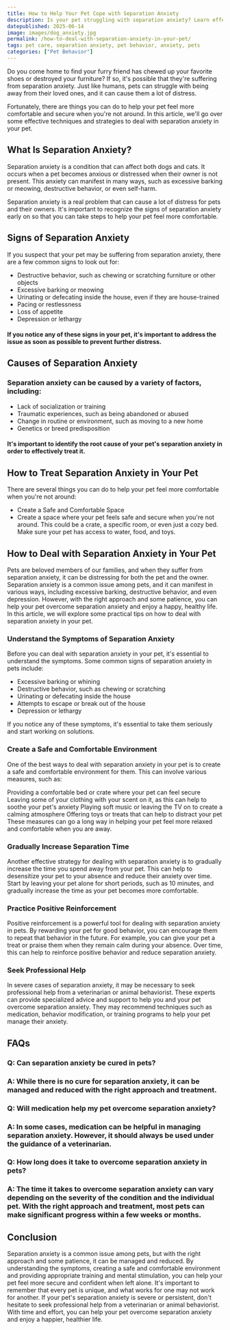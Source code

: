 ```yaml
---
title: How to Help Your Pet Cope with Separation Anxiety
description: Is your pet struggling with separation anxiety? Learn effective techniques and strategies to help them feel more comfortable and secure when you're not around.
datepublished: 2025-06-14
image: images/dog_anxiety.jpg
permalink: /how-to-deal-with-separation-anxiety-in-your-pet/
tags: pet care, separation anxiety, pet behavior, anxiety, pets
categories: ["Pet Behavior"]
---
```


Do you come home to find your furry friend has chewed up your favorite shoes or destroyed your furniture? If so, it's possible that they're suffering from separation anxiety. Just like humans, pets can struggle with being away from their loved ones, and it can cause them a lot of distress.

Fortunately, there are things you can do to help your pet feel more comfortable and secure when you're not around. In this article, we'll go over some effective techniques and strategies to deal with separation anxiety in your pet.

## What Is Separation Anxiety?

Separation anxiety is a condition that can affect both dogs and cats. It occurs when a pet becomes anxious or distressed when their owner is not present. This anxiety can manifest in many ways, such as excessive barking or meowing, destructive behavior, or even self-harm.

Separation anxiety is a real problem that can cause a lot of distress for pets and their owners. It's important to recognize the signs of separation anxiety early on so that you can take steps to help your pet feel more comfortable.

## Signs of Separation Anxiety

If you suspect that your pet may be suffering from separation anxiety, there are a few common signs to look out for:

- Destructive behavior, such as chewing or scratching furniture or other objects
- Excessive barking or meowing
- Urinating or defecating inside the house, even if they are house-trained
- Pacing or restlessness
- Loss of appetite
- Depression or lethargy

#### If you notice any of these signs in your pet, it's important to address the issue as soon as possible to prevent further distress.

## Causes of Separation Anxiety

### Separation anxiety can be caused by a variety of factors, including:

- Lack of socialization or training
- Traumatic experiences, such as being abandoned or abused
- Change in routine or environment, such as moving to a new home
- Genetics or breed predisposition

#### It's important to identify the root cause of your pet's separation anxiety in order to effectively treat it.

## How to Treat Separation Anxiety in Your Pet

There are several things you can do to help your pet feel more comfortable when you're not around:

- Create a Safe and Comfortable Space
- Create a space where your pet feels safe and secure when you're not around. This could be a crate, a specific room, or even just a cozy bed. Make sure your pet has access to water, food, and toys.

## How to Deal with Separation Anxiety in Your Pet

Pets are beloved members of our families, and when they suffer from separation anxiety, it can be distressing for both the pet and the owner. Separation anxiety is a common issue among pets, and it can manifest in various ways, including excessive barking, destructive behavior, and even depression. However, with the right approach and some patience, you can help your pet overcome separation anxiety and enjoy a happy, healthy life. In this article, we will explore some practical tips on how to deal with separation anxiety in your pet.

### Understand the Symptoms of Separation Anxiety

Before you can deal with separation anxiety in your pet, it's essential to understand the symptoms. Some common signs of separation anxiety in pets include:

- Excessive barking or whining
- Destructive behavior, such as chewing or scratching
- Urinating or defecating inside the house
- Attempts to escape or break out of the house
- Depression or lethargy

If you notice any of these symptoms, it's essential to take them seriously and start working on solutions.

### Create a Safe and Comfortable Environment

One of the best ways to deal with separation anxiety in your pet is to create a safe and comfortable environment for them. This can involve various measures, such as:

Providing a comfortable bed or crate where your pet can feel secure
Leaving some of your clothing with your scent on it, as this can help to soothe your pet's anxiety
Playing soft music or leaving the TV on to create a calming atmosphere
Offering toys or treats that can help to distract your pet
These measures can go a long way in helping your pet feel more relaxed and comfortable when you are away.

### Gradually Increase Separation Time

Another effective strategy for dealing with separation anxiety is to gradually increase the time you spend away from your pet. This can help to desensitize your pet to your absence and reduce their anxiety over time. Start by leaving your pet alone for short periods, such as 10 minutes, and gradually increase the time as your pet becomes more comfortable.

### Practice Positive Reinforcement

Positive reinforcement is a powerful tool for dealing with separation anxiety in pets. By rewarding your pet for good behavior, you can encourage them to repeat that behavior in the future. For example, you can give your pet a treat or praise them when they remain calm during your absence. Over time, this can help to reinforce positive behavior and reduce separation anxiety.

### Seek Professional Help

In severe cases of separation anxiety, it may be necessary to seek professional help from a veterinarian or animal behaviorist. These experts can provide specialized advice and support to help you and your pet overcome separation anxiety. They may recommend techniques such as medication, behavior modification, or training programs to help your pet manage their anxiety.

## FAQs

### Q:  Can separation anxiety be cured in pets?
### A:  While there is no cure for separation anxiety, it can be managed and reduced with the right approach and treatment.

### Q:  Will medication help my pet overcome separation anxiety?
### A:  In some cases, medication can be helpful in managing separation anxiety. However, it should always be used under the guidance of a veterinarian.

### Q:  How long does it take to overcome separation anxiety in pets?
### A:  The time it takes to overcome separation anxiety can vary depending on the severity of the condition and the individual pet. With the right approach and treatment, most pets can make significant progress within a few weeks or months.

## Conclusion

Separation anxiety is a common issue among pets, but with the right approach and some patience, it can be managed and reduced. By understanding the symptoms, creating a safe and comfortable environment and providing appropriate training and mental stimulation, you can help your pet feel more secure and confident when left alone. It's important to remember that every pet is unique, and what works for one may not work for another. If your pet's separation anxiety is severe or persistent, don't hesitate to seek professional help from a veterinarian or animal behaviorist. With time and effort, you can help your pet overcome separation anxiety and enjoy a happier, healthier life.
